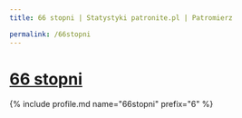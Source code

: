 ```yaml
---
title: 66 stopni | Statystyki patronite.pl | Patromierz

permalink: /66stopni
---
```


# [66 stopni](https://patronite.pl/66stopni)

{% include profile.md name="66stopni" prefix="6" %}
